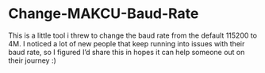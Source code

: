 # Change-MAKCU-Baud-Rate
This is a little tool i threw to change the baud rate from the default 115200 to 4M. I noticed a lot of new people that keep running into issues with their baud rate, so I figured I’d share this in hopes it can help someone out on their journey :)
